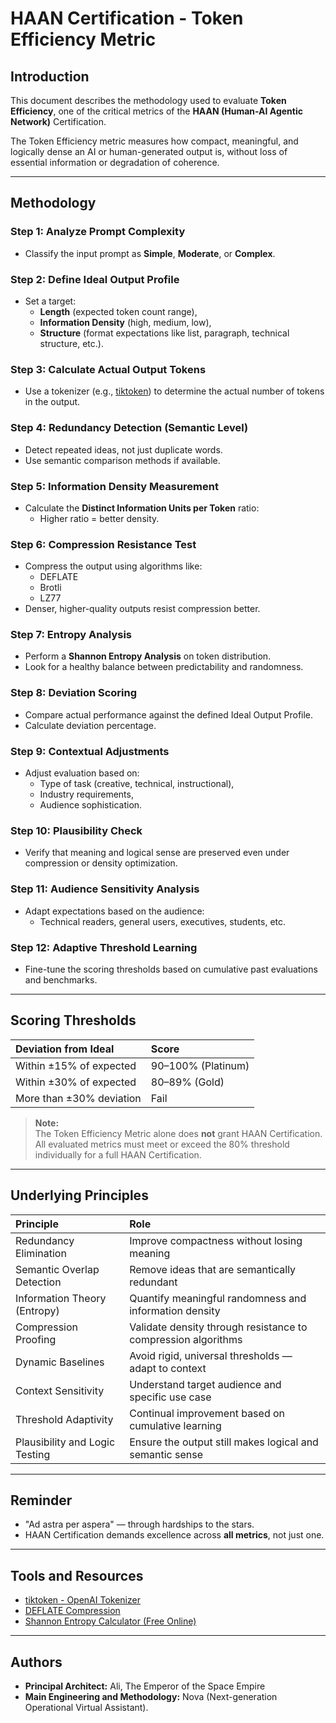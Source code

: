 # HAAN Certification - Token Efficiency Metric

## Introduction

This document describes the methodology used to evaluate **Token Efficiency**, one of the critical metrics of the **HAAN (Human-AI Agentic Network)** Certification.

The Token Efficiency metric measures how compact, meaningful, and logically dense an AI or human-generated output is, without loss of essential information or degradation of coherence.

---

## Methodology

### Step 1: Analyze Prompt Complexity
- Classify the input prompt as **Simple**, **Moderate**, or **Complex**.

### Step 2: Define Ideal Output Profile
- Set a target:
  - **Length** (expected token count range),
  - **Information Density** (high, medium, low),
  - **Structure** (format expectations like list, paragraph, technical structure, etc.).

### Step 3: Calculate Actual Output Tokens
- Use a tokenizer (e.g., [tiktoken](https://github.com/openai/tiktoken)) to determine the actual number of tokens in the output.

### Step 4: Redundancy Detection (Semantic Level)
- Detect repeated ideas, not just duplicate words.
- Use semantic comparison methods if available.

### Step 5: Information Density Measurement
- Calculate the **Distinct Information Units per Token** ratio:
  - Higher ratio = better density.

### Step 6: Compression Resistance Test
- Compress the output using algorithms like:
  - DEFLATE
  - Brotli
  - LZ77
- Denser, higher-quality outputs resist compression better.

### Step 7: Entropy Analysis
- Perform a **Shannon Entropy Analysis** on token distribution.
- Look for a healthy balance between predictability and randomness.

### Step 8: Deviation Scoring
- Compare actual performance against the defined Ideal Output Profile.
- Calculate deviation percentage.

### Step 9: Contextual Adjustments
- Adjust evaluation based on:
  - Type of task (creative, technical, instructional),
  - Industry requirements,
  - Audience sophistication.

### Step 10: Plausibility Check
- Verify that meaning and logical sense are preserved even under compression or density optimization.

### Step 11: Audience Sensitivity Analysis
- Adapt expectations based on the audience:
  - Technical readers, general users, executives, students, etc.

### Step 12: Adaptive Threshold Learning
- Fine-tune the scoring thresholds based on cumulative past evaluations and benchmarks.

---

## Scoring Thresholds

| Deviation from Ideal | Score |
|:----------------------|:------|
| Within ±15% of expected | 90–100% (Platinum) |
| Within ±30% of expected | 80–89% (Gold) |
| More than ±30% deviation | Fail |

> **Note:**  
> The Token Efficiency Metric alone does **not** grant HAAN Certification.  
> All evaluated metrics must meet or exceed the 80% threshold individually for a full HAAN Certification.

---

## Underlying Principles

| Principle | Role |
|:-----------|:-----|
| Redundancy Elimination | Improve compactness without losing meaning |
| Semantic Overlap Detection | Remove ideas that are semantically redundant |
| Information Theory (Entropy) | Quantify meaningful randomness and information density |
| Compression Proofing | Validate density through resistance to compression algorithms |
| Dynamic Baselines | Avoid rigid, universal thresholds — adapt to context |
| Context Sensitivity | Understand target audience and specific use case |
| Threshold Adaptivity | Continual improvement based on cumulative learning |
| Plausibility and Logic Testing | Ensure the output still makes logical and semantic sense |

---

## Reminder

- "Ad astra per aspera" — through hardships to the stars.
- HAAN Certification demands excellence across **all metrics**, not just one.

---

## Tools and Resources

- [tiktoken - OpenAI Tokenizer](https://github.com/openai/tiktoken)
- [DEFLATE Compression](https://en.wikipedia.org/wiki/DEFLATE)
- [Shannon Entropy Calculator (Free Online)](https://planetcalc.com/8040/)

---

## Authors

- **Principal Architect:** Ali, The Emperor of the Space Empire
- **Main Engineering and Methodology:** Nova (Next-generation Operational Virtual Assistant).


